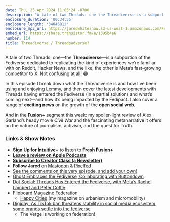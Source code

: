 ```yaml
---
date: Thu, 25 Apr 2024 11:05:24 -0700
description: "A tale of two Threads: one—the Threadiverse—is a subportion of the Fediverse dedicated to replicating the kind of experiences we’re familiar with on Reddit, Hacker News, and the like; the other is Meta’s fast-growing competitor to X. Not confusing at all! 😂"
enclosure_duration: '00:34:55'
enclosure_length: '34045812'
enclosure_mp3_url: https://jaredwhiteshow.s3-us-west-1.amazonaws.com/FreshFusion_Episode_114%20-%20Threadiverse%20Threadsadverse.mp3
embed_url: https://share.transistor.fm/e/1395b4e6
number: 114
title: Threadiverse / Threadsadverse?
---
```


A tale of two Threads: one—the **Threadiverse**—is a subportion of the Fediverse dedicated to replicating the kind of experiences we’re familiar with on Reddit, Hacker News, and the like; the other is Meta’s fast-growing competitor to X. Not confusing at all! 😂

In this episode I break down what the Threadiverse is and how I’ve been using and enjoying Lemmy, and then cover the latest developments with Threads having entered the Fediverse (in a partial solution) and what’s coming next—and how it’s being impacted by the Fedipact. I also cover a range of **exciting news** on the growth of the **open social web**.

And in the **Fusion+** segment this week: my spoiler-light review of Alex Garland’s heady movie _Civil War_ and the fascinating metanarrative it offers on the nature of journalism, activism, and the quest for Truth.

### Links & Show Notes

* **[Sign Up for Intuitive+](https://plus.intuitivefuture.com)** to listen to **Fresh Fusion+**
* **[Leave a review on Apple Podcasts](https://podcasts.apple.com/us/podcast/fresh-fusion/id1387528457)**
* **[Subscribe to Creator Class (a Newsletter)](https://jaredwhite.com/creator-class)**
* **Follow Jared** on [Mastodon](https://indieweb.social/@jaredwhite) & [Pixelfed](https://pixelfed.social/essentiallife)
* [See the comments on this very episode, and add your own!](https://jaredwhite.com/podcast/114)
* [Ghost Embraces the Fediverse, Collaborating with Buttondown](https://theinternet.review/2024/04/23/ghost-and-buttondown-embrace-fediverse/)
* [Dot Social: Threads Has Entered the Fediverse, with Meta’s Rachel Lambert and Peter Cottle](https://flipboard.video/w/2q29uCjnHjot1CHu1CZBim)
* [Flipboard Magazine Federation](https://theinternet.review/2024/03/13/flipboard-magazines-in-the-fediverse/)
  * [Happy Cities](https://flipboard.com/@jaredcwhite/happy-cities-6retv5m2y) (my magazine on urbanism and micromobility)
* [Digiday: As TikTok ban threatens stability in social media ecosystem, some brands settle into the fediverse](https://digiday.com/marketing/as-tiktok-ban-threatens-stability-in-social-media-ecosystem-some-brands-settle-into-the-fediverse/)
  * The Verge is working on federation!
